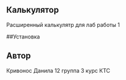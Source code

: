 ## Калькулятор

Расширенный калькулятр для лаб работы 1

##Установка



## Автор

Кривонос Данила 12 группа 3 курс КТС

